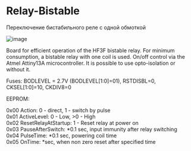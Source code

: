 # Relay-Bistable
Переключение бистабильного реле с одной обмоткой

![image](https://github.com/user-attachments/assets/f4fa961b-c856-4491-8d01-08dd7417a387)

Board for efficient operation of the HF3F bistable relay. For minimum consumption, a bistable relay with one coil is used. On/off control via the Atmel Attiny13A microcontroller. It is possible to use opto-isolation or without it.

Fuses: BODLEVEL = 2.7V (BODLEVEL[1:0]=01), RSTDISBL=0, CKSEL[1:0]=10, CKDIV8=0

EEPROM:

0x00 Action: 0 - direct, 1 - switch by pulse<br>
0x01 ActiveLevel: 0 - Low, >0 - High<br>
0x02 ResetRelayAtStartup: 1 - Reset relay at power on <br>
0x03 PauseAfterSwitch: *0.1 sec, input immunity after relay switching<br>
0x04 PulseTime: *0.1 sec, powering coil time<br>
0x05 OnTime: *sec, when non zero reset after specified time<br>


